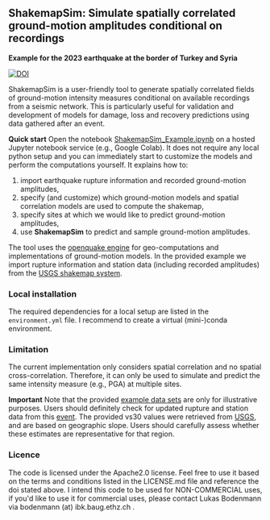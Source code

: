 ## ShakemapSim: Simulate spatially correlated ground-motion amplitudes conditional on recordings

**Example for the 2023 earthquake at the border of Turkey and Syria** 

[![DOI](https://zenodo.org/badge/DOI/10.5281/zenodo.7646888.svg)](https://doi.org/10.5281/zenodo.7646888)

ShakemapSim is a user-friendly tool to generate spatially correlated fields of ground-motion intensity measures conditional on available recordings from a seismic network. This is particularly useful for validation and development of models for damage, loss and recovery predictions using data gathered after an event. 

**Quick start** Open the notebook [ShakemapSim_Example.ipynb](ShakemapSim_Example.ipynb) on a hosted Jupyter notebook service (e.g., Google Colab). It does not require any local python setup and you can immediately start to customize the models and perform the computations yourself. It explains how to: 
1. import earthquake rupture information and recorded ground-motion amplitudes,
2. specify (and customize) which ground-motion models and spatial correlation models are used to compute the shakemap,
3. specify sites at which we would like to predict ground-motion amplitudes,
4. use **ShakemapSim** to predict and sample ground-motion amplitudes. 

The tool uses the [openquake engine](https://github.com/gem/oq-engine#openquake-engine) for geo-computations and implementations of ground-motion models. In the provided example we import rupture information and station data (including recorded amplitudes) from the [USGS shakemap system](https://earthquake.usgs.gov/data/shakemap/). 

### Local installation
The required dependencies for a local setup are listed in the `environment.yml` file. I recommend to create a virtual (mini-)conda environment. 

### Limitation
The current implementation only considers spatial correlation and no spatial cross-correlation. Therefore, it can only be used to simulate and predict the same intensity measure (e.g., PGA) at multiple sites.

**Important** Note that the provided [example data sets](data/) are only for illustrative purposes. Users should definitely check for updated rupture and station data from this [event](https://earthquake.usgs.gov/earthquakes/eventpage/us6000jllz/shakemap/metadata). The provided vs30 values were retrieved from [USGS](https://earthquake.usgs.gov/data/vs30/), and are based on geographic slope. Users should carefully assess whether these estimates are representative for that region. 

### Licence
The code is licensed under the Apache2.0 license. Feel free to use it based on the terms and conditions listed in the LICENSE.md file and reference the doi stated above. I intend this code to be used for NON-COMMERCIAL uses, if you'd like to use it for commercial uses, please contact Lukas Bodenmann via bodenmann (at) ibk.baug.ethz.ch .

